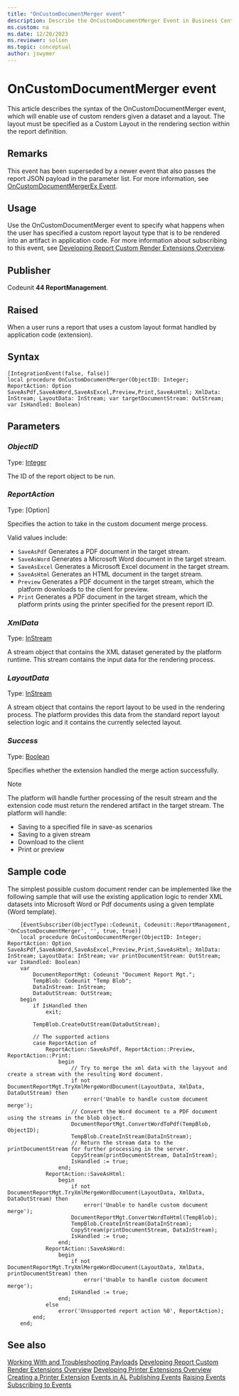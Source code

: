 ```yaml
---
title: "OnCustomDocumentMerger event"
description: Describe the OnCustomDocumentMerger Event in Business Central.
ms.custom: na
ms.date: 12/20/2023
ms.reviewer: solsen
ms.topic: conceptual
author: jswymer
---
```


# OnCustomDocumentMerger event

This article describes the syntax of the OnCustomDocumentMerger event, which will enable use of custom renders given a dataset and a layout. The layout must be specified as a Custom Layout in the rendering section within the report definition.

## Remarks  

This event has been superseded by a newer event that also passes the report JSON payload in the parameter list. For more information, see [OnCustomDocumentMergerEx Event](devenv-oncustomdocumentmergerex-event.md).

## Usage

Use the OnCustomDocumentMerger event to specify what happens when the user has specified a custom report layout type that is to be rendered into an artifact in application code. For more information about subscribing to this event, see [Developing Report Custom Render Extensions Overview](devenv-report-custom-render.md).

## Publisher

Codeunit **44 ReportManagement**.

## Raised

When a user runs a report that uses a custom layout format handled by application code (extension).

## Syntax

```AL
[IntegrationEvent(false, false)]
local procedure OnCustomDocumentMerger(ObjectID: Integer; ReportAction: Option SaveAsPdf,SaveAsWord,SaveAsExcel,Preview,Print,SaveAsHtml; XmlData: InStream; LayoutData: InStream; var targetDocumentStream: OutStream; var IsHandled: Boolean)
```

## Parameters

### *ObjectID*

Type: [Integer](methods-auto/integer/integer-data-type.md)

The ID of the report object to be run.

### *ReportAction*

Type: [Option]

Specifies the action to take in the custom document merge process.

Valid values include:

- `SaveAsPdf` Generates a PDF document in the target stream.
- `SaveAsWord` Generates a Microsoft Word document in the target stream.
- `SaveAsExcel` Generates a Microsoft Excel document in the target stream.
- `SaveAsHtml` Generates an HTML document in the target stream.
- `Preview` Generates a PDF document in the target stream, which the platform downloads to the client for preview.
- `Print` Generates a PDF document in the target stream, which the platform prints using the printer specified for the present report ID.

### *XmlData*

Type: [InStream](methods-auto/instream/instream-data-type.md)

A stream object that contains the XML dataset generated by the platform runtime. This stream contains the input data for the rendering process.

### *LayoutData*

Type: [InStream](methods-auto/instream/instream-data-type.md)

A stream object that contains the report layout to be used in the rendering process. The platform provides this data from the standard report layout selection logic and it contains the currently selected layout.

### *Success*

Type: [Boolean](methods-auto/boolean/boolean-data-type.md)

Specifies whether the extension handled the merge action successfully.

> [!NOTE]  
> The platform will handle further processing of the result stream and the extension code must return the rendered artifact in the target stream. The platform will handle:
>
> - Saving to a specified file in save-as scenarios
> - Saving to a given stream
> - Download to the client
> - Print or preview

## Sample code

The simplest possible custom document render can be implemented like the following sample that will use the existing application logic to render XML datasets into Microsoft Word or Pdf documents using a given template (Word template).

```al
    [EventSubscriber(ObjectType::Codeunit, Codeunit::ReportManagement, 'OnCustomDocumentMerger', '', true, true)]
    local procedure OnCustomDocumentMerger(ObjectID: Integer; ReportAction: Option SaveAsPdf,SaveAsWord,SaveAsExcel,Preview,Print,SaveAsHtml; XmlData: InStream; LayoutData: InStream; var printDocumentStream: OutStream; var IsHandled: Boolean)
    var
        DocumentReportMgt: Codeunit "Document Report Mgt.";
        TempBlob: Codeunit "Temp Blob";
        DataInStream: InStream;
        DataOutStream: OutStream;
    begin
        if IsHandled then
            exit;

        TempBlob.CreateOutStream(DataOutStream);

        // The supported actions
        case ReportAction of
            ReportAction::SaveAsPdf, ReportAction::Preview, ReportAction::Print:
                begin
                    // Try to merge the xml data with the layyout and create a stream with the resulting Word document.
                    if not DocumentReportMgt.TryXmlMergeWordDocument(LayoutData, XmlData, DataOutStream) then
                        error('Unable to handle custom document merge');
                    // Convert the Word document to a PDF document using the streams in the blob object.
                    DocumentReportMgt.ConvertWordToPdf(TempBlob, ObjectID);
                    TempBlob.CreateInStream(DataInStream);
                    // Return the stream data to the printDocumentStream for further processing in the server.
                    CopyStream(printDocumentStream, DataInStream);
                    IsHandled := true;
                end;
            ReportAction::SaveAsHtml:
                begin
                    if not DocumentReportMgt.TryXmlMergeWordDocument(LayoutData, XmlData, DataOutStream) then
                        error('Unable to handle custom document merge');
                    DocumentReportMgt.ConvertWordToHtml(TempBlob);
                    TempBlob.CreateInStream(DataInStream);
                    CopyStream(printDocumentStream, DataInStream);
                    IsHandled := true;
                end;
            ReportAction::SaveAsWord:
                begin
                    if not DocumentReportMgt.TryXmlMergeWordDocument(LayoutData, XmlData, printDocumentStream) then
                        error('Unable to handle custom document merge');
                    IsHandled := true;
                end;
            else
                error('Unsupported report action %0', ReportAction);
        end;
    end;
```

## See also

[Working With and Troubleshooting Payloads](devenv-reports-troubleshoot-printing.md)
[Developing Report Custom Render Extensions Overview](devenv-report-custom-render.md)
[Developing Printer Extensions Overview](devenv-reports-printing.md)
[Creating a Printer Extension](devenv-reports-create-printer-extension.md)
[Events in AL](devenv-events-in-al.md)
[Publishing Events](devenv-publishing-events.md)
[Raising Events](devenv-raising-events.md)
[Subscribing to Events](devenv-subscribing-to-events.md)

